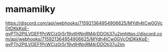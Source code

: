 # mamamilky
https://discord.com/api/webhooks/715921364954906625/MYdh4tCw0GVcOtDKkKpE-gyPTh2PtLVDEFfPcWCjz0r5r19ytIHNnRM4rDDOti37u2imhttps://discord.com/api/webhooks/715921364954906625/MYdh4tCw0GVcOtDKkKpE-gyPTh2PtLVDEFfPcWCjz0r5r19ytIHNnRM4rDDOti37u2im

